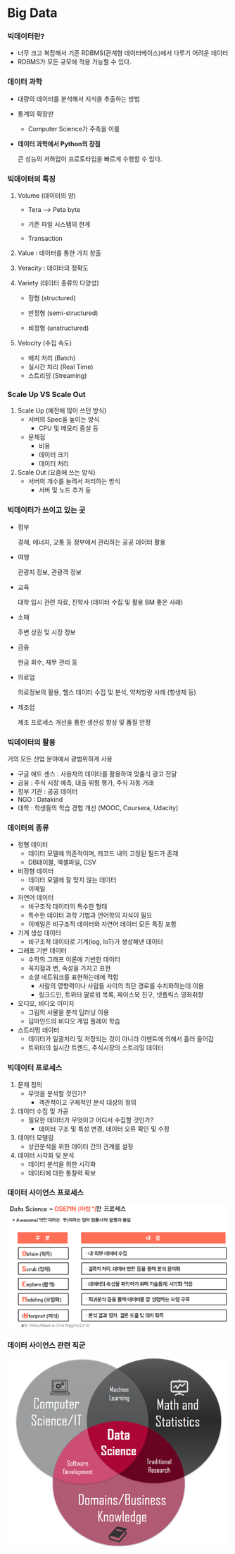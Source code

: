 # Big Data

### 빅데이터란?

- 너무 크고 복잡해서 기존 RDBMS(관계형 데이터베이스)에서 다루기 어려운 데이터
- RDBMS가 모든 규모에 적용 가능할 수 있다.



### 데이터 과학

- 대량의 데이터를 분석해서 지식을 추출하는 방법
- 통계의 확장판
  - Computer Science가 주축을 이룸

- **데이터 과학에서 Python의 장점**

  큰 성능의 저하없이 프로토타입을 빠르게 수행할 수 있다.



### 빅데이터의 특징

1. Volume (데이터의 양)

   - Tera --> Peta byte

   - 기존 파일 시스템의 한계

   - Transaction

2. Value : 데이터를 통한 가치 창출

3. Veracity : 데이터의 정확도

4. Variety (데이터 종류의 다양성)

   - 정형 (structured)

   - 반정형 (semi-structured)

   - 비정형 (unstructured)

5. Velocity (수집 속도)

   - 배치 처리 (Batch)
   - 실시간 처리 (Real Time)
   - 스트리밍 (Streaming)



### Scale Up VS Scale Out

1. Scale Up (예전에 많이 쓰던 방식)
   - 서버의 Spec을 높이는 방식
     - CPU 및 메모리 증설 등
   - 문제점
     - 비용
     - 데이터 크기
     - 데이터 처리
2. Scale Out (요즘에 쓰는 방식)
   - 서버의 개수를 늘려서 처리하는 방식
     - 서버 및 노드 추가 등



### 빅데이터가 쓰이고 있는 곳

- 정부

  경제, 에너지, 교통 등 정부에서 관리하는 공공 데이터 활용

- 여행

  관광지 정보, 관광객 정보

- 교육

  대학 입시 관련 자료, 진학사 (데이터 수집 및 활용 BM 좋은 사례)

- 소매

  주변 상권 및 시장 정보

- 금융

  현금 회수, 재무 관리 등

- 의료업 

  의료정보의 활용, 헬스 데이터 수집 및 분석, 약처방량 사례 (항생제 등)

- 제조업

  제조 프로세스 개선을 통한 생산성 향상 및 품질 안정



### 빅데이터의 활용

거의 모든 산업 분야에서 광범위하게 사용

- 구글 애드 센스 : 사용자의 데이터를 활용하여 맞춤식 광고 전달
- 금융 : 주식 시장 예측, 대출 위험 평가, 주식 자동 거래
- 정부 기관 : 공공 데이터
- NGO : Datakind
- 대학 : 학생들의 학습 경험 개선 (MOOC, Coursera, Udacity)



### 데이터의 종류

- 정형 데이터
  - 데이터 모델에 의존적이며, 레코드 내의 고정된 필드가 존재
  - DB테이블, 엑셀파일, CSV
- 비정형 데이터
  - 데이터 모델에 잘 맞지 않는 데이터
  - 이메일
- 자연어 데이터
  - 비구조적 데이터의 특수한 형태
  - 특수한 데이터 과학 기법과 언어학의 지식이 필요
  - 이메일은 비구조적 데이터와 자연어 데이터 모든 특징 포함
- 기계 생성 데이터
  - 비구조적 데이터로 기계(log, IoT)가 생성해낸 데이터
- 그래프 기반 데이터
  - 수학의 그래프 이론에 기반한 데이터
  - 꼭지점과 변, 속성을 가지고 표현
  - 소셜 네트워크를 표현하는데에 적합
    - 사람의 영향력이나 사람들 사이의 최단 경로를 수치화하는데 이용
    - 링크드인, 트위터 팔로워 목록, 페이스북 친구, 넷플릭스 영화취향
- 오디오, 비디오 이미지
  - 그림의 사물을 분석 딥러닝 이용
  - 딥마인드의 비디오 게임 플레이 학습
- 스트리밍 데이터
  - 데이터가 일괄처리 및 저장되는 것이 아니라 이벤트에 의해서 흘러 들어감
  - 트위터의 실시간 트렌드, 주식시장의 스트리밍 데이터



### 빅데이터 프로세스

1. 문제 정의
   - 무엇을 분석할 것인가?
     - 객관적이고 구체적인 분석 대상의 정의
2. 데이터 수집 및 가공
   - 필요한 데이터가 무엇이고 어디서 수집할 것인가?
     - 데이터 구조 및 특성 변경, 데이터 오류 확인 및 수정
3. 데이터 모델링
   - 상관분석을 위한 데이터 간의 관계를 설정
4. 데이터 시각화 및 분석
   - 데이터 분석을 위한 시각화
   - 데이터에 대한 통찰력 확보



### 데이터 사이언스 프로세스

![OSEMN](Big%20Data/image-20220123233506213.png)



### 데이터 사이언스 관련 직군

![career](Big%20Data/image-20220123233515551.png)